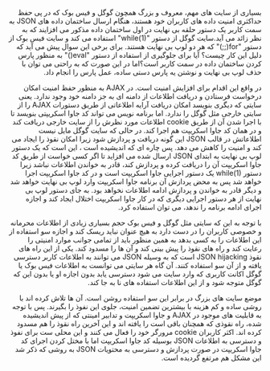<html lang="fa" dir="rtl">
<head>
    <meta charset="UTF-8">
    <title>تحقیق</title>
</head>
<body>
<p class="summary" dir="rtl">بسیاری از سایت های مهم، معروف و بزرگ همچون گوگل و فیس بوک که در پی حفظ حداکثری امنیت داده های کاربران خود هستند، هنگام ارسال ساختمان داده های JSON به سمت کاربر یک دستور حلقه بی نهایت در اول ساختمان داده مذکور می افزایند که به نظر زائد می آید.سایت گوگل از دستور "while(1)" استفاده می کند و سایت فیس بوک از دستور "for(;;)" که هر دو لوپ بی نهایت هستند. برای برخی این سوال پیش می آید که دلیل این کار چیست؟ آیا برای جلوگیری از استفاده از دستور "eval()" به منظور پارس کردن ساختمان داده در سمت کاربر است؟اما در این صورت که به راحتی می توان با حذف لوپ بی نهایت و نوشتن یه پارس دستی ساده، عمل پارس را انجام داد.</p>
<p class="summary" dir="rtl">در واقع این اقدام برای افزایش امنیت است. در AJAX به منظور حفظ امنیت امکان درخواست فرستادن و دریافت اطلاعات از دامنه ای به جز دامنه خود وجود ندارد. یعنی سایتی که دیگری بنویسد امکان دریافت آرایه اطلاعاتی از طریق دستورات AJAX را از سایتی خارجی مثل گوگل را ندارد. اما برنامه نویس می تواند کد جاوا اسکریپتی بنویسد تا با اجرا شدن آن از طریق cookie اطلاعات مورد نظرش را از سایت خارجی دریافت کند و در همان کد جاوا اسکریپت هم اجرا کند. در حالی که سایت گوگل مایل نیست اطلاعاتش در قالب JSON این گونه دریافت و پردازش شود زیرا امکان نقوذ را ایجاد می کند و امنیت را کاهش می دهد. پس چاره ای که اندیشیده است ، این است که یک دستور لوپ بی نهایت به ابتدای JSON ارسال شده می افزاید تا اگر کسی خواست از طریق کد جاوا اسکریپت آن را دریافت کرده و پردازش کند، قادر به خواندن اطلاعات نباشد زیرا دستور while(1) یک دستور اجرایی جاوا اسکریپت است و در کد جاوا اسکریپت اجرا خواهد شد پس به محض پردازش آن برنامه جاوا اسکریپت وارد لوپ بی نهایت خواهد شد و دیگر قادر به خواندن و پردازش ادامه اطلاعات نخواهد بود. به جای دستور لوپ بی نهایت از هر دستور اجرایی دیگری که در کار جاوا اسکریپت اختلال ایجاد کند و اجازه اجرای ادامه برنامه را ندهد، می توان استفاده کرد.</p>
<p class="review" dir="rtl">با توجه به این که سایتی مثل گوگل و فیس بوک حجم بسیاری زیادی از اطلاعات محرمانه و خصوصی کاربران را در دست دارد به هیچ عنوان نباید ریسک کند و اجازه سو استفاده از این اطلاعات را به کسی بدهد به همین منظور باید از تمامی جوانب موارد امنیتی را رعایت کند و راه های نقوذ را پیش بینی کند و آن ها را مسدود کند. یکی از این راه های نقوذ JSON hijacking است که به وسیله JSON می توانند به اطلاعات کاربر دسترسی یافته و از آن سو استفاده کنند. آن گاه هر سایتی می توانست به اطلاعات فیس بوک یا گوگل اکانت کاربری که وارد سایت می شود دسترسی یابد بدون اجازه او یا بدون این که گوگل متوجه شود و از این اطلاعات استفاده های نا به جا کند.</p>
<p class="review" dir="rtl">موضع سایت های بزرگ در برابر این سو استفاده روشن است. آن ها تلاش کرده اند با روشی ساده و کم هزینه با بیشترین تضمین امنیت، جلوی این نفوذ را بگیرند. پس با توجه به قابلیت های موجود در AJAX و جاوا اسکریپت و تدابیر امینتی که از پیش اندیشیده شده، راه نقوذی که همچنان باقی است را یافته اند و این آخرین راه نقوذ را هم مسدود کرده اند. اکثر کاربران cookie مرورگر خود را فعال می کنند و این محلی ست برای نفوذ و دسترسی به اطلاعات JSON بوسیله کد جاوا اسکریپت اما با مختل کردن اجرای کد جاوا اسکریپت در صورت پردازش و دسترسی به محتویات JSON به روشی که ذکر شد این مشکل هم مرتفع گردیده است.</p>
</body>
</html>
